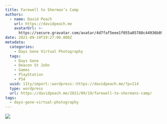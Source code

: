 ```yaml
---
title: Farewell to Sherman’s Camp
authors:
  - name: David Peach
    url: https://davidpeach.me
    avatarUrl: >-
      https://secure.gravatar.com/avatar/4d7faf5eee1f055a85788c44936b8995eaab6dfb004e7854ec747ccb272e91ee?s=96&d=mm&r=g
date: 2021-09-19T19:27:00.000Z
metadata:
  categories:
    - Days Gone Virtual Photography
  tags:
    - Days Gone
    - Deacon St John
    - Games
    - PlayStation
    - PS4
  uuid: 11ty/import::wordpress::https://davidpeach.me/?p=114
  type: wordpress
  url: https://davidpeach.me/2021/09/19/farewell-to-shermans-camp/
tags:
  - days-gone-virtual-photography
---
```

[![](/assets/Fairwell-to-Shermans-Camp-2048-pTdxST7CMbgx.jpg)](/assets/Fairwell-to-Shermans-Camp-2048-pTdxST7CMbgx.jpg)